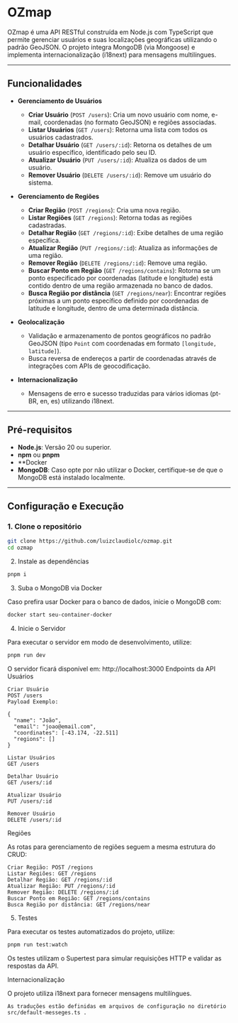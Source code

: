 # OZmap

OZmap é uma API RESTful construída em Node.js com TypeScript que permite gerenciar usuários e suas localizações geográficas utilizando o padrão GeoJSON. O projeto integra MongoDB (via Mongoose) e implementa internacionalização (i18next) para mensagens multilíngues.

---

## Funcionalidades

- **Gerenciamento de Usuários**
  - **Criar Usuário** (`POST /users`): Cria um novo usuário com nome, e-mail, coordenadas (no formato GeoJSON) e regiões associadas.
  - **Listar Usuários** (`GET /users`): Retorna uma lista com todos os usuários cadastrados.
  - **Detalhar Usuário** (`GET /users/:id`): Retorna os detalhes de um usuário específico, identificado pelo seu ID.
  - **Atualizar Usuário** (`PUT /users/:id`): Atualiza os dados de um usuário.
  - **Remover Usuário** (`DELETE /users/:id`): Remove um usuário do sistema.

- **Gerenciamento de Regiões**
  - **Criar Região** (`POST /regions`): Cria uma nova região.
  - **Listar Regiões** (`GET /regions`): Retorna todas as regiões cadastradas.
  - **Detalhar Região** (`GET /regions/:id`): Exibe detalhes de uma região específica.
  - **Atualizar Região** (`PUT /regions/:id`): Atualiza as informações de uma região.
  - **Remover Região** (`DELETE /regions/:id`): Remove uma região.
  - **Buscar Ponto em Região** (`GET /regions/contains`): Rotorna  se um ponto especificado por coordenadas (latitude e longitude) está contido dentro de uma região armazenada no banco de dados.
  - **Busca Região por distância** (`GET /regions/near`):  Encontrar regiões próximas a um ponto específico definido por coordenadas de latitude e longitude, dentro de uma determinada distância.

- **Geolocalização**
  - Validação e armazenamento de pontos geográficos no padrão GeoJSON (tipo `Point` com coordenadas em formato `[longitude, latitude]`).
  - Busca reversa de endereços a partir de coordenadas através de integrações com APIs de geocodificação.

- **Internacionalização**
  - Mensagens de erro e sucesso traduzidas para vários idiomas (pt-BR, en, es) utilizando i18next.

---

## Pré-requisitos

- **Node.js**: Versão 20 ou superior.
- **npm** ou **pnpm**
- **Docker
- **MongoDB**: Caso opte por não utilizar o Docker, certifique-se de que o MongoDB está instalado localmente.

---

## Configuração e Execução

### 1. Clone o repositório

```bash
git clone https://github.com/luizclaudiolc/ozmap.git
cd ozmap
```

2. Instale as dependências

```bash
pnpm i
```

3. Suba o MongoDB via Docker

Caso prefira usar Docker para o banco de dados, inicie o MongoDB com:

```bash
docker start seu-container-docker
```

4. Inicie o Servidor

Para executar o servidor em modo de desenvolvimento, utilize:

```bash
pnpm run dev
```

O servidor ficará disponível em: http://localhost:3000
Endpoints da API
Usuários

    Criar Usuário
    POST /users
    Payload Exemplo:

    {
      "name": "João",
      "email": "joao@email.com",
      "coordinates": [-43.174, -22.511]
      "regions": []
    }

    Listar Usuários
    GET /users

    Detalhar Usuário
    GET /users/:id

    Atualizar Usuário
    PUT /users/:id

    Remover Usuário
    DELETE /users/:id

Regiões

As rotas para gerenciamento de regiões seguem a mesma estrutura do CRUD:

    Criar Região: POST /regions
    Listar Regiões: GET /regions
    Detalhar Região: GET /regions/:id
    Atualizar Região: PUT /regions/:id
    Remover Região: DELETE /regions/:id
	Buscar Ponto em Região: GET /regions/contains
	Busca Região por distância: GET /regions/near

5. Testes

Para executar os testes automatizados do projeto, utilize:

```bash
pnpm run test:watch
```

Os testes utilizam o Supertest para simular requisições HTTP e validar as respostas da API.

Internacionalização

O projeto utiliza i18next para fornecer mensagens multilíngues.

    As traduções estão definidas em arquivos de configuração no diretório src/default-messeges.ts .
